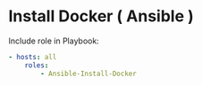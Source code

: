 # Install Docker ( Ansible )

Include role in Playbook:

```yml
- hosts: all
    roles:
        - Ansible-Install-Docker
```

